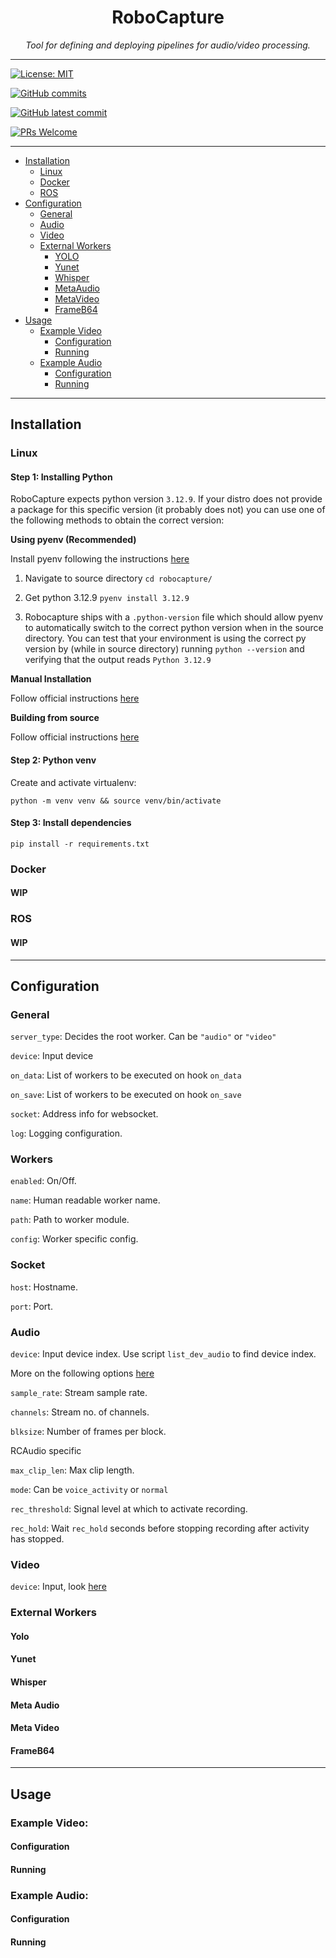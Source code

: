<h1 align="center">RoboCapture</h1>

<p align="center"><i>Tool for defining and deploying pipelines for audio/video processing.</i></p>

<hr>

[![License: MIT](https://img.shields.io/badge/License-MIT-green.svg)](https://opensource.org/licenses/MIT)

[![GitHub commits](https://badgen.net/github/commits/fgrhlm/robocapture)](https://GitHub.com/fgrhlm/robocapture/commit/)

[![GitHub latest commit](https://badgen.net/github/last-commit/fgrhlm/robocapture)](https://GitHub.com/fgrhlm/robocapture/commit/)

[![PRs Welcome](https://img.shields.io/badge/PRs-welcome-brightgreen.svg?style=flat)](http://makeapullrequest.com)

<hr>

- [Installation](#installation)
  - [Linux](#linux)
  - [Docker](#docker)
  - [ROS](#ros)
- [Configuration](#config)
  - [General](#general)
  - [Audio](#audio)
  - [Video](#video)
  - [External Workers](#ext_workers)
      - [YOLO](#yolo)
      - [Yunet](#yunet)
      - [Whisper](#whisper)
      - [MetaAudio](#meta_audio)
      - [MetaVideo](#meta_video)
      - [FrameB64](#frameb64)
- [Usage](#usage)
  - [Example Video](#ex_video)
      - [Configuration](#ex_video_conf)
      - [Running](#ex_video_run)
  - [Example Audio](#ex_audio)
      - [Configuration](#ex_audio_conf)
      - [Running](#ex_audio_run)

<hr>

<h2 id="installation">Installation</h2>

<h3 id="linux">Linux</h4>

<h4>Step 1: Installing Python</h4>

RoboCapture expects python version `3.12.9`. If your distro does not
provide a package for this specific version (it probably does not) you
can use one of the following methods to obtain the correct version:

**Using pyenv (Recommended)**

Install pyenv following the instructions [here](https://github.com/pyenv/pyenv?tab=readme-ov-file#a-getting-pyenv)

1. Navigate to source directory `cd robocapture/`

2. Get python 3.12.9 `pyenv install 3.12.9`

3. Robocapture ships with a `.python-version` file which should allow pyenv to automatically switch
to the correct python version when in the source directory. You can test that your environment
is using the correct py version by (while in source directory) running `python --version` and verifying
that the output reads `Python 3.12.9`

**Manual Installation**

Follow official instructions [here](https://www.python.org/downloads/release/python-3129/)

**Building from source**

Follow official instructions [here](https://docs.python.org/3.12/using/unix.html#building-python)

<h4>Step 2: Python venv</h4>

Create and activate virtualenv:

`python -m venv venv && source venv/bin/activate`

<h4>Step 3: Install dependencies</h4>

`pip install -r requirements.txt`

<h3 id="docker">Docker</h4>

<h4>WIP</h4>

<h3 id="ros">ROS</h3>

<h4>WIP</h4>

<hr>

<h2 id="config">Configuration</h2>

<h3 id="general">General</h3>

`server_type`: Decides the root worker. Can be `"audio"` or `"video"`

`device`: Input device

`on_data`: List of workers to be executed on hook `on_data`

`on_save`: List of workers to be executed on hook `on_save`

`socket`: Address info for websocket.

`log`: Logging configuration.

<h3 id="workers">Workers</h3>

`enabled`: On/Off.

`name`: Human readable worker name.

`path`: Path to worker module.

`config`: Worker specific config.

<h3 id="socket">Socket</h3>

`host`: Hostname.

`port`: Port.

<h3 id="audio">Audio</h3>

`device`: Input device index. Use script `list_dev_audio` to find device index.

More on the following options [here](https://python-sounddevice.readthedocs.io/en/0.5.1/api/streams.html#sounddevice.Stream)

`sample_rate`: Stream sample rate.

`channels`: Stream no. of channels.

`blksize`: Number of frames per block.

RCAudio specific

`max_clip_len`: Max clip length.

`mode`: Can be `voice_activity` or `normal`

`rec_threshold`: Signal level at which to activate recording.

`rec_hold`: Wait `rec_hold` seconds before stopping recording after activity has stopped.

<h3 id="video">Video</h3>

`device`: Input, look [here](https://docs.opencv.org/4.x/d8/dfe/classcv_1_1VideoCapture.html)

<h3 id="ext_workers">External Workers</h3>

<h4 id="yolo">Yolo</h4>

<h4 id="yunet">Yunet</h4>

<h4 id="whisper">Whisper</h4>

<h4 id="meta_audio">Meta Audio</h4>

<h4 id="meta_video">Meta Video</h4>

<h4 id="frameb64">FrameB64</h4>

<hr>

<h2 id="usage">Usage</h2>

<h3 id="ex_video">Example Video:</h3>

<h4 id="ex_video_conf">Configuration</h4>

<h4 id="ex_video_run">Running</h4>

<h3 id="ex_audio">Example Audio:</h3>

<h4 id="ex_audio_conf">Configuration</h4>

<h4 id="ex_audio_run">Running</h4>
